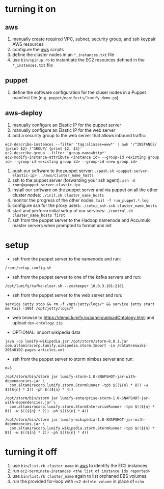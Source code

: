 turning it on
=============

aws
---
1. manually create required VPC, subnet, security group, and ssh keypair AWS resources
1. configure the [aws](https://github.com/dsingley/aws) scripts
1. define the cluster nodes in an `*_instances.txt` file
1. use `bin/spinup.rb` to instantiate the EC2 resources defined in the `*_instances.txt` file

puppet
------
1. define the software configuration for the cluser nodes in a Puppet manifest file (e.g. `puppet/manifests/lumify_demo.pp`)

aws-deploy
----------
1. manually configure an Elastic IP for the puppet server
1. manually configure an Elastic IP for the web server
1. add a security group to the web server that allows inbound traffic:

```
ec2-describe-instances --filter 'tag:aliases=www*' | awk '/^INSTANCE/ {print $2} /^GROUP/ {print $2, $3}'
ec2-describe-group --filter 'group-name=http*'
ec2-modify-instance-attribute <instance id> --group-id <existing group id> --group-id <existing group id> --group-id <new group id>
```

1. push our software to the puppet server: `./push.sh <puppet-server-elastic-ip> ../aws/cluster_name_hosts`
1. ssh to the puppet server (forwarding your ssh agent): `ssh -A root@<puppet-server-elastic-ip>`
1. install our software on the puppet server and via puppet on all the other cluster nodes: `./init.sh cluster_name_hosts`
1. monitor the progress of the other nodes: `tail -f run_puppet.*.log`
1. configure ssh for the proxy users: `./setup_ssh.ssh cluster_name_hosts`
1. start and perform initial setup of our services: `./control.sh cluster_name_hosts first`
1. ssh from the puppet server to the Hadoop namenode and Accumulo master servers when prompted to format and init

setup
=====

- ssh from the puppet server to the namenode and run:

```
/root/setup_config.sh
```

- ssh from the puppet server to one of the kafka servers and run:

```
/opt/lumify/kafka-clear.sh --zookeeper 10.0.3.101:2181
```

- ssh from the puppet server to the web server and run:

```
service jetty stop && rm -f /opt/jetty/logs/* && service jetty start && tail -100f /opt/jetty/logs/*
```

- web browse to https://demo.lumify.io/admin/uploadOntology.html and upload `dev-ontology.zip`

- OPTIONAL: import wikipedia data

```
java -cp lumify-wikipedia.jar:/opt/storm/storm-0.8.1.jar com.altamiracorp.lumify.wikipedia.storm.Import -in /data0/enwiki-20140102-pages-articles.xml
```

- ssh from the puppet server to storm nimbus server and run:

```
n=5

/opt/storm/bin/storm jar lumify-storm-1.0-SNAPSHOT-jar-with-dependencies.jar \
  com.altamiracorp.lumify.storm.StormRunner -tpb $((${n} * 8)) -w $((${n} * 2)) -ph $((${n} * 4))

/opt/storm/bin/storm jar lumify-enterprise-storm-1.0-SNAPSHOT-jar-with-dependencies.jar \
  com.altamiracorp.lumify.storm.StormEnterpriseRunner -tpb $((${n} * 8)) -w $((${n} * 2)) -ph $((${n} * 4))

/opt/storm/bin/storm jar lumify-wikipedia-1.0-SNAPSHOT-jar-with-dependencies.jar \
  com.altamiracorp.lumify.wikipedia.storm.StormRunner -tpb $((${n} * 8)) -w $((${n} * 2)) -ph $((${n} * 4))
```

turning it off
==============
1. use `bin/list.rb cluster_name` in [aws](https://github.com/dsingley/aws) to identify the EC2 instances
1. run `ec2-terminate-instances <the list of instance ids reported>`
1. use `bin/list.rb cluster_name` again to list orphaned EBS volumes
1. run the provided for-loop with `ec2-delete-volume` in place of `echo`
